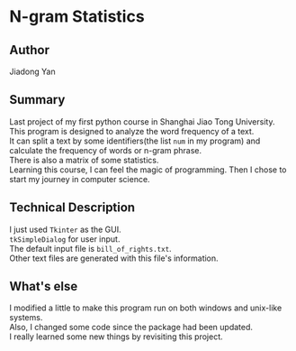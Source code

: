 # N-gram Statistics

## Author
Jiadong Yan

## Summary
Last project of my first python course in Shanghai Jiao Tong University.   
This program is designed to analyze the word frequency of a text.  
It can split a text by some identifiers(the list `num` in my program) and calculate the frequency of words or n-gram phrase.  
There is also a matrix of some statistics.  
Learning this course, I can feel the magic of programming. Then I chose to start my journey in computer science.

## Technical Description
I just used `Tkinter` as the GUI.  
`tkSimpleDialog` for user input.  
The default input file is `bill_of_rights.txt`.  
Other text files are generated with this file's information.

## What's else
I modified a little to make this program run on both windows and unix-like systems.  
Also, I changed some code since the package had been updated.  
I really learned some new things by revisiting this project.

